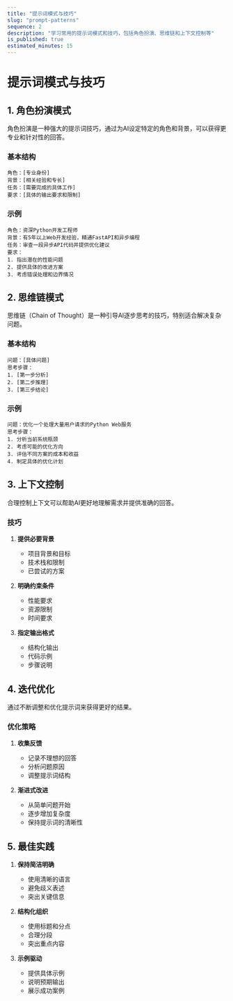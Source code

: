 ```yaml
---
title: "提示词模式与技巧"
slug: "prompt-patterns"
sequence: 2
description: "学习常用的提示词模式和技巧，包括角色扮演、思维链和上下文控制等"
is_published: true
estimated_minutes: 15
---
```


# 提示词模式与技巧

## 1. 角色扮演模式

角色扮演是一种强大的提示词技巧，通过为AI设定特定的角色和背景，可以获得更专业和针对性的回答。

### 基本结构
```text
角色：[专业身份]
背景：[相关经验和专长]
任务：[需要完成的具体工作]
要求：[具体的输出要求和限制]
```

### 示例
```text
角色：资深Python开发工程师
背景：有5年以上Web开发经验，精通FastAPI和异步编程
任务：审查一段异步API代码并提供优化建议
要求：
1. 指出潜在的性能问题
2. 提供具体的改进方案
3. 考虑错误处理和边界情况
```

## 2. 思维链模式

思维链（Chain of Thought）是一种引导AI逐步思考的技巧，特别适合解决复杂问题。

### 基本结构
```text
问题：[具体问题]
思考步骤：
1. [第一步分析]
2. [第二步推理]
3. [第三步结论]
```

### 示例
```text
问题：优化一个处理大量用户请求的Python Web服务
思考步骤：
1. 分析当前系统瓶颈
2. 考虑可能的优化方向
3. 评估不同方案的成本和收益
4. 制定具体的优化计划
```

## 3. 上下文控制

合理控制上下文可以帮助AI更好地理解需求并提供准确的回答。

### 技巧

1. **提供必要背景**
   - 项目背景和目标
   - 技术栈和限制
   - 已尝试的方案

2. **明确约束条件**
   - 性能要求
   - 资源限制
   - 时间要求

3. **指定输出格式**
   - 结构化输出
   - 代码示例
   - 步骤说明

## 4. 迭代优化

通过不断调整和优化提示词来获得更好的结果。

### 优化策略

1. **收集反馈**
   - 记录不理想的回答
   - 分析问题原因
   - 调整提示词结构

2. **渐进式改进**
   - 从简单问题开始
   - 逐步增加复杂度
   - 保持提示词的清晰性

## 5. 最佳实践

1. **保持简洁明确**
   - 使用清晰的语言
   - 避免歧义表述
   - 突出关键信息

2. **结构化组织**
   - 使用标题和分点
   - 合理分段
   - 突出重点内容

3. **示例驱动**
   - 提供具体示例
   - 说明预期输出
   - 展示成功案例